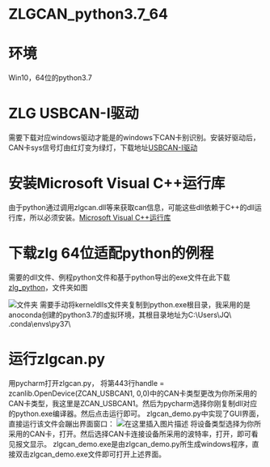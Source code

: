 # ZLGCAN_python3.7_64
# 环境

 Win10，64位的python3.7
 

# ZLG USBCAN-I驱动
需要下载对应windows驱动才能是的windows下CAN卡别识别。安装好驱动后，CAN卡sys信号灯由红灯变为绿灯，下载地址[USBCAN-I驱动](https://www.zlg.cn/index.php/can/down/down/id/22.html)

# 安装Microsoft Visual C++运行库
由于python通过调用zlgcan.dll等来获取can信息，可能这些dll依赖于C++的dll运行库，所以必须安装。[Microsoft Visual C++运行库](http://manual.zlg.cn/Public/Uploads/2020-06-05/5ed995c271414.zip)


# 下载zlg 64位适配python的例程
需要的dll文件、例程python文件和基于python导出的exe文件在此下载[zlg_python](https://github.com/KinkangLiu/ZLGCAN_python3.7_64)，文件夹如图

![文件夹](https://img-blog.csdnimg.cn/20210623230007254.png?x-oss-process=image/watermark,type_ZmFuZ3poZW5naGVpdGk,shadow_10,text_aHR0cHM6Ly9ibG9nLmNzZG4ubmV0L3FxXzQxNjkwODY0,size_16,color_FFFFFF,t_70)
需要手动将kerneldlls文件夹复制到python.exe根目录，我采用的是anoconda创建的python3.7的虚拟环境，其根目录地址为C:\Users\JQ\ .conda\envs\py37\

# 运行zlgcan.py
用pycharm打开zlgcan.py， 将第443行handle = zcanlib.OpenDevice(ZCAN_USBCAN1, 0,0)中的CAN卡类型更改为你所采用的CAN卡类型，我这里是ZCAN_USBCAN1。然后为pycharm选择你刚复制dll对应的python.exe编译器。然后点击运行即可。
zlgcan_demo.py中实现了GUI界面，直接运行该文件会蹦出界面窗口：
![在这里插入图片描述](https://img-blog.csdnimg.cn/20210623231052979.png?x-oss-process=image/watermark,type_ZmFuZ3poZW5naGVpdGk,shadow_10,text_aHR0cHM6Ly9ibG9nLmNzZG4ubmV0L3FxXzQxNjkwODY0,size_16,color_FFFFFF,t_70)
将设备类型选择为你所采用的CAN卡，打开。然后选择CAN卡连接设备所采用的波特率，打开，即可看见报文显示。
zlgcan_demo.exe是由zlgcan_demo.py所生成windows程序，直接双击zlgcan_demo.exe文件即可打开上述界面。
